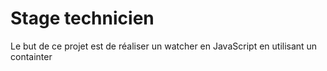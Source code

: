 # Stage technicien

Le but de ce projet est de réaliser un watcher en JavaScript en utilisant un containter

